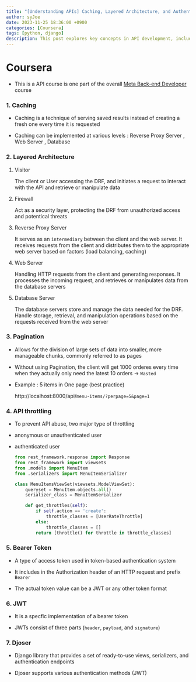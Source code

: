 ```yaml
---
title: "[Understanding APIs] Caching, Layered Architecture, and Authentication in Django"
author: syJoe
date: 2023-11-25 18:36:00 +0900
categories: [Coursera]
tags: [python, django]
description: This post explores key concepts in API development, including caching strategies, layered architecture, pagination techniques, API throttling, and authentication methods like Bearer tokens and JWT. Enhance your skills in building robust APIs using Django and the Django REST Framework.
---
```


# Coursera
- This is a API course is one part of the overall [Meta Back-end Developer](https://www.coursera.org/professional-certificates/meta-back-end-developer) course

### 1. **Caching**

- Caching is a technique of serving saved results instead of creating a fresh one every time it is requested

- Caching can be implemented at various levels : Reverse Proxy Server , Web Server , Database

### 2. **Layered Architecture**

1. Visitor
    
    The client or User accessing the DRF, and initiates a request to interact with the API and retrieve or manipulate data

2. Firewall

    Act as a security layer, protecting the DRF from unauthorized access and potentical threats

3. Reverse Proxy Server

    It serves as an `intermediary` between the client and the web server. It receives requests from the client and distributes them to the appropriate web server based on factors (load balancing, caching)

4. Web Server

    Handling HTTP requests from the client and generating responses. It processes the incoming request, and retrieves or manipulates data from the database servers

5. Database Server

    The database servers store and manage the data needed for the DRF. Handle storage, retrieval, and manipulation operations based on the requests received from the web server

### 3. **Pagination**

- Allows for the division of large sets of data into smaller, more manageable chunks, commonly referred to as pages

- Without using Pagination, the client will get 1000 orderes every time when they actually only need the latest 10 orders → `Wasted`

- Example : 5 items in One page (best practice)

    http://localhost:8000/api/`menu-items/?perpage=5&page=1`

### 4. **API throttling**

- To prevent API abuse, two major type of throttling

- anonymous or unauthenticated user

- authenticated user

    ```python
    from rest_framework.response import Response
    from rest_framework import viewsets 
    from .models import MenuItem 
    from .serializers import MenuItemSerializer

    class MenuItemsViewSet(viewsets.ModelViewSet):
        queryset = MenuItem.objects.all()
        serializer_class = MenuItemSerializer

        def get_throttles(self):
            if self.action == 'create':
                throttle_classes = [UserRateThrottle]
            else:
                throttle_classes = []
            return [throttle() for throttle in throttle_classes]
    ```

### 5. **Bearer Token**

- A type of access token used in token-based authentication system

- It includes in the Authorization header of an HTTP request and prefix `Bearer`

- The actual token value can be a JWT or any other token format

### 6. **JWT**

- It is a specfic implementation of a bearer token

- JWTs consist of three parts (`header`, `payload`, and `signature`)

### 7. **Djoser**

- Django library that provides a set of ready-to-use views, serializers, and authentication endpoints 

- Djoser supports various authentication methods (JWT)

